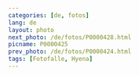 ```yaml
---
categories: [de, fotos]
lang: de
layout: photo
next_photo: /de/fotos/P0000428.html
picname: P0000425
prev_photo: /de/fotos/P0000424.html
tags: [Fotofalle, Hyena]
---
```

